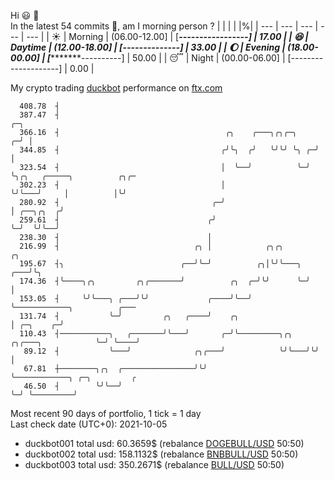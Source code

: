 Hi :smiley: :wave:  
In the latest 54 commits :bug:, am I morning person ? 
| | | | |%|
| --- | --- | --- | --- | --- |
| :sunny: | Morning | (06.00-12.00] | [***-----------------] | 17.00 |
| :satisfied: | Daytime | (12.00-18.00] | [******--------------] | 33.00 |
| :moon: | Evening | (18.00-00.00] | [**********----------] | 50.00 |
| :sleeping: | Night | (00.00-06.00] | [--------------------] | 0.00 |

My crypto trading [duckbot](https://github.com/jojoee/duckbot) performance on [ftx.com](https://ftx.com/#a=13144711)
```
  408.78  ┤
  387.47  ┤                                                           ╭─╮
  366.16  ┤                                     ╭╮    ╭───╮╭╮╭─╮    ╭─╯ │
  344.85  ┤                                    ╭╯╰╮  ╭╯   ╰╯╰╯ ╰╮ ╭─╯   │
  323.54  ┤                                    │  ╰──╯          ╰─╯     ╰╮╭╮   ╭─────╮          ╭╮╭─
  302.23  ┤                                    │                         ╰╯╰───╯     │          │╰╯
  280.92  ┤                                  ╭─╯                                     │ ╭──╮╭╮  ╭╯
  259.61  ┤                                 ╭╯                                       ╰─╯  ╰╯╰──╯
  238.30  ┤                                 │
  216.99  ┤                              ╭╮ │            ╭╮╭╮         ╭╮
  195.67  ┤╮                          ╭──╯╰─╯          ╭╮│╰╯╰───╮ ╭───╯╰╮
  174.36  ┤╰────╮╭╮         ╭╮╭───────╯          ╭╮  ╭─╯╰╯      ╰─╯     │
  153.05  ┤     ╰╯╰───╮ ╭───╯╰╯             ╭────╯╰──╯                  ╰────────────╮          ╭───
  131.74  ┤           ╰─╯         ╭╮   ╭────╯    ╭╮                                  │ ╭─╮    ╭─╯
  110.43  ┤───────────╮   ╭───────╯╰───╯       ╭─╯╰─────────╮╭╮   ╭╮╭───╮            ╰─╯ ╰────╯
   89.12  ┤           ╰───╯              ╭╮╭───╯            ╰╯╰───╯╰╯   │
   67.81  ┼────────╮╭╮  ╭────────────────╯╰╯                            ╰────────────╮ ╭─╮         ╭
   46.50  ┤        ╰╯╰──╯                                                            ╰─╯ ╰─────────╯
```
Most recent 90 days of portfolio, 1 tick = 1 day<br />
Last check date (UTC+0): 2021-10-05
- duckbot001 total usd: 60.3659$ (rebalance [DOGEBULL/USD](https://ftx.com/trade/DOGEBULL/USD#a=13144711) 50:50)
- duckbot002 total usd: 158.1132$ (rebalance [BNBBULL/USD](https://ftx.com/trade/BNBBULL/USD#a=13144711) 50:50)
- duckbot003 total usd: 350.2671$ (rebalance [BULL/USD](https://ftx.com/trade/BULL/USD#a=13144711) 50:50)

